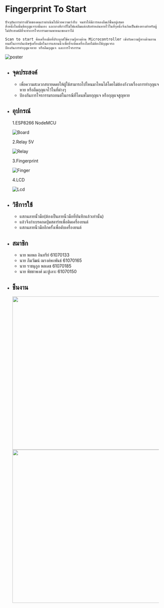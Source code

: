 # Fingerprint To Start
    ปัจจุบันการดำรงชีวิตของคนเราดำเนินไปด้วยความเร่งรีบ จนทำให้มีการหลงลืมเกิขึ้นอยู่เสมอ 
    สิ่งหนึ่งในนั้นคือกุญแจรถนั้นเอง และบางทีเราก็ไม่ใช่แค่ลืมแต่กลับทำหล่นหายไว้ในที่ๆหนึ่งจึงเกิดเป็นช่องทางสำหรับผู้ไม่ประสงค์ดีที่จะทำการโจรกรรมยานพาหนะของเราได้
     
    Scan to start คือเครื่องมือที่ประยุกต์ใช้ความรู้ทางด้าน Microcontroller เข้ากับความรู้ทางด้านยานยนต์ในการปนะดิษฐ์เครื่องมือในการแสกนนิ้วเพื่อที่จะติดเครื่องโดยไม่ต้องใช้กุญแจรถ 
    ป้องกันการทำกุญแจหาย หรือลืมกุญแจ และการโจรกรรม
![poster](000.png)
* ## จุดประสงค์
    * เพื่อความสะดวกสบายดดยให้ผู้ใช้สามารถไปไหนมาไหนได้โดยไม่ต้องกังวลเรื่องการทำกุญแจหาย หรือลืมกุญแจไว้ในที่ต่างๆ
    * ป้องกันการโจรกรรมรถยนต์ในกรณีที่โดนขโมยกุญแจ หรือกุญแจสูญหาย
* ## อุปกรณ์
    1.ESP8266 NodeMCU

    ![Board](Node_MCU.jpg)

    2.Relay 5V

    ![Relay](ej.jpg)

    3.Fingerprint

    ![Finger](finger.jpg)

    4.LCD

    ![Lcd](lcd.jpg)
    
* ## วิธีการใช้
    * แสกนลายนั้วมือ(ต้องเป็นลายนิ้วมือที่บันทึกแล้วเท่านั้น)
    * แล้วจึงกำเบรคกดปุ่มสตาร์ทเพื่อติดเครื่องยนต์
    * แสกนลายนิ้วมืออีกครั้งเพื่อดับเครื่องยนต์
* ## สมาชิก
    * นาย พอพล อินทรีย์ 61070133
    * นาย ภีมวัฒน์ ณรงค์พงพันธ์ 61070165
    * นาย ราชนุกูล พลเดช 61070185
    * นาย พิชชาพงศ์ มะปูเลาะ 61070150
* ## ชิ้นงาน
    <img src="111.jpg" width=500px higjt=500px>
    <img src="001.jpg" width=500px higjt=500px>

